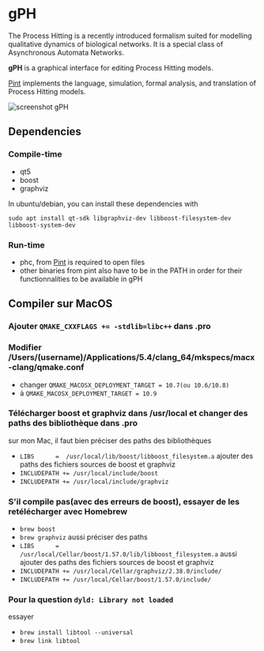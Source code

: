 # gPH
The Process Hitting is a recently introduced formalism suited for modelling qualitative dynamics of biological networks. It is a special class of Asynchronous Automata Networks.

**gPH** is a graphical interface for editing Process Hitting models.

[Pint](https://github.com/pauleve/pint/) implements the language, simulation, formal analysis, and translation of Process Hitting models.

![screenshot gPH](http://les-champions.github.io/gPH/images/gPH-screenshot-metazoan.png)

## Dependencies
### Compile-time
 * qt5
 * boost
 * graphviz

In ubuntu/debian, you can install these dependencies with
```
sudo apt install qt-sdk libgraphviz-dev libboost-filesystem-dev libboost-system-dev
```

### Run-time
 * phc, from [Pint](https://github.com/pauleve/pint/) is required to open files
 * other binaries from pint also have to be in the PATH in order for their functionnalities to be available in gPH

## Compiler sur MacOS 

### Ajouter ```QMAKE_CXXFLAGS += -stdlib=libc++``` dans .pro
### Modifier /Users/(username)/Applications/5.4/clang_64/mkspecs/macx-clang/qmake.conf
 * changer ```QMAKE_MACOSX_DEPLOYMENT_TARGET = 10.7(ou 10.6/10.8) ```
 * à ```QMAKE_MACOSX_DEPLOYMENT_TARGET = 10.9 ```
### Télécharger boost et graphviz dans /usr/local et changer des paths des bibliothèque dans .pro
 sur mon Mac, il faut bien préciser des paths des bibliothèques
 * ```LIBS 		=  /usr/local/lib/boost/libboost_filesystem.a```
 ajouter des paths des fichiers sources de boost et graphviz 
 *  ```INCLUDEPATH += /usr/local/include/boost ```
 *  ```INCLUDEPATH += /usr/local/include/graphviz ```
### S'il compile pas(avec des erreurs de boost), essayer de les retélécharger avec Homebrew
 * ```brew boost```
 * ```brew graphviz```
  aussi préciser des paths
 * ```LIBS 		=  /usr/local/Cellar/boost/1.57.0/lib/libboost_filesystem.a```
 aussi ajouter des paths des fichiers sources de boost et graphviz 
 *  ```INCLUDEPATH += /usr/local/Cellar/graphviz/2.38.0/include/ ```
 *  ```INCLUDEPATH += /usr/local/Cellar/boost/1.57.0/include/ ```
### Pour la question ```dyld: Library not loaded ```
  essayer 
 * ```brew install libtool --universal```  
 * ```brew link libtool``` 
